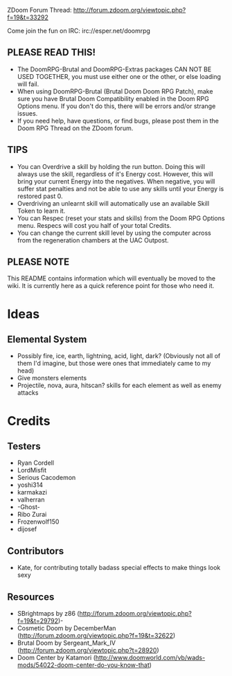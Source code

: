 ZDoom Forum Thread: http://forum.zdoom.org/viewtopic.php?f=19&t=33292

Come join the fun on IRC: irc://esper.net/doomrpg

PLEASE READ THIS!
-----------------
- The DoomRPG-Brutal and DoomRPG-Extras packages CAN NOT BE USED TOGETHER, you must use either one or the other, or else loading will fail.
- When using DoomRPG-Brutal (Brutal Doom Doom RPG Patch), make sure you have Brutal Doom Compatibility enabled in the Doom RPG Options menu. If you don't do this, there will be errors and/or strange issues.
- If you need help, have questions, or find bugs, please post them in the Doom RPG Thread on the ZDoom forum.

TIPS
----
- You can Overdrive a skill by holding the run button. Doing this will always use the skill, regardless of it's Energy cost. However, this will bring your current Energy into the negatives. When negative, you will suffer stat penalties and not be able to use any skills until your Energy is restored past 0.
- Overdriving an unlearnt skill will automatically use an available Skill Token to learn it.
- You can Respec (reset your stats and skills) from the Doom RPG Options menu. Respecs will cost you half of your total Credits.
- You can change the current skill level by using the computer across from the regeneration chambers at the UAC Outpost.

PLEASE NOTE
-----------
This README contains information which will eventually be moved to the wiki. It is currently here as a quick reference point for those who need it.

Ideas
=====

Elemental System
----------------
- Possibly fire, ice, earth, lightning, acid, light, dark? (Obviously not all of them I'd imagine, but those were ones that immediately came to my head)
- Give monsters elements
- Projectile, nova, aura, hitscan? skills for each element as well as enemy attacks

Credits
=======

Testers
-------
- Ryan Cordell
- LordMisfit
- Serious Cacodemon
- yoshi314
- karmakazi
- valherran
- -Ghost-
- Ribo Zurai
- Frozenwolf150
- dijosef

Contributors
------------
- Kate, for contributing totally badass special effects to make things look sexy

Resources
---------
- SBrightmaps by z86 (http://forum.zdoom.org/viewtopic.php?f=19&t=29792)-
- Cosmetic Doom by DecemberMan (http://forum.zdoom.org/viewtopic.php?f=19&t=32622)
- Brutal Doom by Sergeant_Mark_IV (http://forum.zdoom.org/viewtopic.php?t=28920)
- Doom Center by Katamori (http://www.doomworld.com/vb/wads-mods/54022-doom-center-do-you-know-that)

